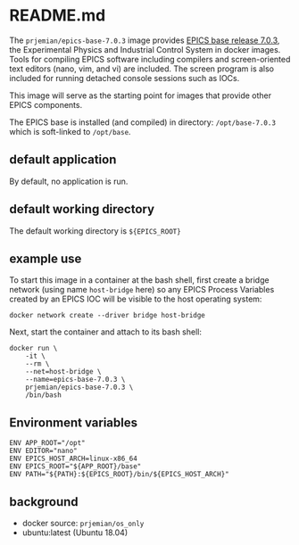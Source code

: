 # README.md

The `prjemian/epics-base-7.0.3` image provides 
[EPICS base release 7.0.3](https://epics.anl.gov/base/R7-0/3.php),
the Experimental Physics and Industrial Control System in docker images.
Tools for compiling EPICS software including compilers and
screen-oriented text editors (nano, vim, and vi) are included.
The screen program is also included for running detached console
sessions such as IOCs.

This image will serve as the starting point for images 
that provide other EPICS components.

The EPICS base is installed (and compiled) in directory: 
`/opt/base-7.0.3` which is soft-linked to `/opt/base`.

## default application

By default, no application is run.

## default working directory

The default working directory is `${EPICS_ROOT}`

## example use

To start this image in a container at the bash shell, first create
a bridge network (using name `host-bridge` here) so any EPICS Process 
Variables created by an EPICS IOC will
be visible to the host operating system:

    docker network create --driver bridge host-bridge

Next, start the container and attach to its bash shell:

    docker run \
        -it \
        --rm \
        --net=host-bridge \
        --name=epics-base-7.0.3 \
        prjemian/epics-base-7.0.3 \
        /bin/bash


## Environment variables

```
ENV APP_ROOT="/opt"
ENV EDITOR="nano"
ENV EPICS_HOST_ARCH=linux-x86_64
ENV EPICS_ROOT="${APP_ROOT}/base"
ENV PATH="${PATH}:${EPICS_ROOT}/bin/${EPICS_HOST_ARCH}"
```


## background

* docker source: `prjemian/os_only`
* ubuntu:latest (Ubuntu 18.04)
